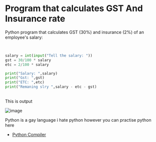 # Program that calculates GST And Insurance rate
Python program that calculates GST (30%) and insurance (2%) of an employee's salary:

<br>

```python
salary = int(input("Tell the salary: "))
gst = 30/100 * salary
etc = 2/100 * salary

print("Salary: ",salary)
print("Gst: ",gst)
print("ETC: ",etc)
print("Remaning slry ",salary - etc - gst)

```
<br>
This is output 

![image](https://github.com/HariharNautiyal2/python/assets/134691036/c5508a1a-700e-47aa-82b0-1998fc513eda)


Python is a gay language i hate python however you can practise python here

- [Python Compiler](https://playground.programiz.com/)
